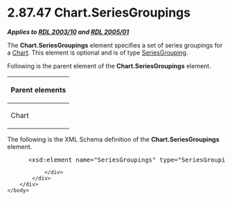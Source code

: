 <html dir="LTR" xmlns:mshelp="http://msdn.microsoft.com/mshelp" xmlns:ddue="http://ddue.schemas.microsoft.com/authoring/2003/5" xmlns:xlink="http://www.w3.org/1999/xlink" xmlns:tool="http://www.microsoft.com/tooltip">
    <head>
        <meta http-equiv="Content-Type" content="text/html; CHARSET=utf-8"></meta>
        <meta name="save" content="history"></meta>
        <title>2.87.47 Chart.SeriesGroupings</title>
        <xml>
            <mshelp:toctitle title="2.87.47 Chart.SeriesGroupings"></mshelp:toctitle>
            <mshelp:rltitle title="[MS-RDL]: Chart.SeriesGroupings"></mshelp:rltitle>
            <mshelp:keyword index="A" term="06fe16b3-d86f-43a6-94ce-5bdcda72380b"></mshelp:keyword>
            <mshelp:attr name="DCSext.ContentType" value="open specification"></mshelp:attr>
            <mshelp:attr name="AssetID" value="06fe16b3-d86f-43a6-94ce-5bdcda72380b"></mshelp:attr>
            <mshelp:attr name="TopicType" value="kbRef"></mshelp:attr>
            <mshelp:attr name="DCSext.Title" value="[MS-RDL]: Chart.SeriesGroupings" />
        </xml>
    </head>
    <body>
        <div id="header">
            <h1 class="heading">2.87.47 Chart.SeriesGroupings</h1>
        </div>
        <div id="mainSection">
            <div id="mainBody">
                <div id="allHistory" class="saveHistory"></div>
                <div id="sectionSection0" class="section" name="collapseableSection">
                    

<p><b><i>Applies to </i></b><a href="a7e2ad00-07c8-4f6d-80ab-3ad55df7b233.htm"><b><i>RDL 2003/10</i></b></a><b>
<i>and </i></b><a href="3ebe2912-4958-4832-b391-cad1f5e13338.htm"><b><i>RDL 2005/01</i></b></a></p>

<p>The <b>Chart.SeriesGroupings</b> element specifies a set of
series groupings for a <a href="b0ab5524-7eb2-47a7-a4d3-230f5c8c5526.htm">Chart</a>.
This element is optional and is of type <a href="85f27584-6ad1-46ad-8dce-52cf7851c73f.htm">SeriesGrouping</a>.</p>

<p>Following is the parent element of the <b>Chart.SeriesGroupings</b>
element.</p>

<table>
 <thead>
  <tr>
   <th>
   <p>Parent elements</p>
   </th>
  </tr>
 </thead>
 <tr>
  <td>
  <p>Chart</p>
  </td>
 </tr>
</table>

<p>The following is the XML Schema definition of the <b>Chart.SeriesGroupings</b>
element.</p>

<dl>
<dd>
<div><pre> &lt;xsd:element name=&quot;SeriesGroupings&quot; type=&quot;SeriesGroupingsType&quot; minOccurs=&quot;0&quot; /&gt;
</pre></div>
</dd></dl>


                </div>
            </div>
        </div>
    </body>
</html>